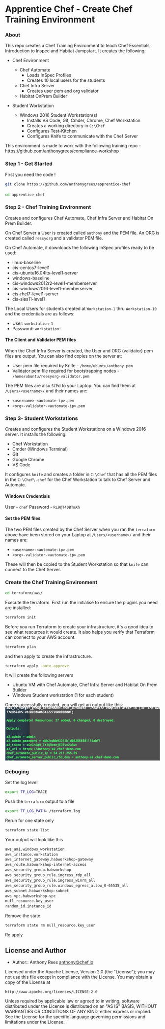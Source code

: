 # Apprentice Chef - Create Chef Training Environment

### About
This repo creates a Chef Training Environment to teach Chef Essentials, Introduction to Inspec and Habitat Jumpstart.  It creates the following:
- Chef Environment
    - Chef Automate
      - Loads InSpec Profiles
      - Creates 10 local users for the students
    - Chef Infra Server
      - Creates user pem and org validator
    - Habitat OnPrem Builder

- Student Workstation
  - Windows 2016 Student Workstation(s)
    - Installs VS Code, Git, Cmder, Chrome, Chef Workstation
    - Creates a working directory in `C:\Chef`
    - Configures Test-Kitchen
    - Configures Knife to communicate with the Chef Server

This environment is made to work with the following training repo - https://github.com/anthonygrees/compliance-workshop


### Step 1 - Get Started
First you need the code !
```bash
git clone https://github.com/anthonygrees/apprentice-chef

cd apprentice-chef
```

### Step 2 - Chef Training Environment

Creates and configures Chef Automate, Chef Infra Server and Habitat On Prem Builder.

On Chef Server a User is created called `anthony` and the PEM file.  An ORG is created called `ressyorg` and a validator PEM file.

On Chef Automate, it downloads the following InSpec profiles ready to be used:
- linux-baseline
- cis-centos7-level1
- cis-ubuntu16.04lts-level1-server
- windows-baseline
- cis-windows2012r2-level1-memberserver
- cis-windows2016-level1-memberserver
- cis-rhel7-level1-server
- cis-sles11-level1

The Local Users for students created at `Workstation-1` thru `Workstation-10` and the credentials are as follows:
- User: `workstation-1`
- Password: `workstation!`

#### The Client and Validator PEM files
When the Chef Infra Server is created, the User and ORG (validator) pem files are output.  You can also find copies on the server at:
- User pem file required by Knife - `/home/ubuntu/anthony.pem`
- Validator pem file required for bootstrapping nodes - `/home/ubuntu/reesyorg-validator.pem`

The PEM files are also `SCP`d to your Laptop.  You can find them at `/Users/<username>/` and their names are:
- `<username>-<automate-ip>.pem`
- `<org>-validator-<automate-ip>.pem`

### Step 3- Student Workstations

Creates and configures the Student Workstations on a Windows 2016 server.  It installs the following:
- Chef Workstation
- Cmder (Windows Terminal)
- Git
- Google Chrome
- VS Code

It configures `knife` and creates a folder in `C:\Chef` that has all the PEM files in the `C:\Chef\.chef` for the Chef Workstation to talk to Chef Server and Automate.

#### Windows Credentials
User - `chef`
Password - `RL9@T40BTmXh`

#### Set the PEM files
The two PEM files created by the Chef Server when you ran the `terraform` above have been stored on your Laptop at `/Users/<username>/` and their names are:
- `<username>-<automate-ip>.pem`
- `<org>-validator-<automate-ip>.pem`

These will then be copied to the Student Workstation so that `knife` can connect to the Chef Server.

### Create the Chef Training Environment
```bash
cd terraform/aws/
```

Execute the terraform. First run the initialise to ensure the plugins you need are installed:

```bash
terraform init
```
Before you run Terraform to create your infrastructure, it's a good idea to see what resources it would create. It also helps you verify that Terraform can connect to your AWS account.

```bash
terraform plan
```

and then apply to create the infrastructure.

```bash
terraform apply -auto-approve
```

It will create the following servers
- Ubuntu VM with Chef Automate, Chef Infra Server and Habitat On Prem Builder
- Windows Student workstation (1 for each student)

Once successfully created, you will get an output like this:
![TerraformOutput](/images/automate_output.png)

### Debuging

Set the log level
```bash
export TF_LOG=TRACE
```
Push the ```terraform``` output to a file
```bash
export TF_LOG_PATH=./terraform.log
```

Rerun for one state only
```bash
terraform state list
```

Your output will look like this
```bash
aws_ami.windows_workstation
aws_instance.workstation
aws_internet_gateway.habworkshop-gateway
aws_route.habworkshop-internet-access
aws_security_group.habworkshop
aws_security_group_rule.ingress_rdp_all
aws_security_group_rule.ingress_winrm_all
aws_security_group_rule.windows_egress_allow_0-65535_all
aws_subnet.habworkshop-subnet
aws_vpc.habworkshop-vpc
null_resource.key_user
random_id.instance_id
```

Remove the state
```bash
terraform state rm null_resource.key_user
```
Re apply


## License and Author

* Author:: Anthony Rees <anthony@chef.io>

Licensed under the Apache License, Version 2.0 (the "License");
you may not use this file except in compliance with the License.
You may obtain a copy of the License at

    http://www.apache.org/licenses/LICENSE-2.0

Unless required by applicable law or agreed to in writing, software
distributed under the License is distributed on an "AS IS" BASIS,
WITHOUT WARRANTIES OR CONDITIONS OF ANY KIND, either express or implied.
See the License for the specific language governing permissions and
limitations under the License.